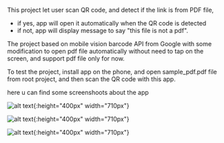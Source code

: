 This project let user scan QR code, and detect if the link is from PDF file,

- if yes, app will open it automatically when the QR code is detected
- if not, app will display message to say "this file is not a pdf".

The project based on mobile vision barcode API from Google with some modification to open pdf file automatically without need to tap on the screen, and 
support pdf file only for now.

To test the project, install app on the phone, and open sample_pdf.pdf file from root project, and then scan the QR code with this app.


here u can find some screenshoots about the app

![alt text](https://github.com/boblinux/AndroidBarCodeReader/blob/master/capture2.jpg){:height="400px" width="710px"}

![alt text](https://github.com/boblinux/AndroidBarCodeReader/blob/master/capture1.jpg){:height="400px" width="710px"}

![alt text](https://github.com/boblinux/AndroidBarCodeReader/blob/master/capture3.jpg){:height="400px" width="710px"}
